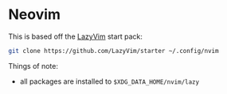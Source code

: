 # Neovim

This is based off the [LazyVim](https://github.com/LazyVim/LazyVim) start pack:

```sh
git clone https://github.com/LazyVim/starter ~/.config/nvim
```

Things of note:

- all packages are installed to `$XDG_DATA_HOME/nvim/lazy`
